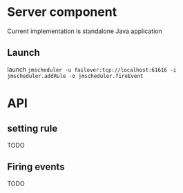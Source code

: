 Server component
=================
Current implementation is standalone Java application

## Launch
 launch ```jmscheduler -u failover:tcp://localhost:61616 -i jmscheduler.addRule -o jmscheduler.fireEvent```

# API
## setting rule
 TODO
## Firing events
 TODO
